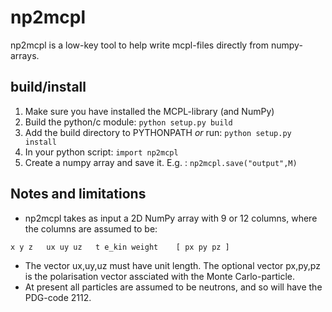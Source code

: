 # np2mcpl

np2mcpl is a low-key tool to help write mcpl-files directly from numpy-arrays.

## build/install
1. Make sure you have installed the MCPL-library (and NumPy)
2. Build the python/c module: ```python setup.py build```
3. Add the build directory to PYTHONPATH _or_ run: ```python setup.py install```
4. In your python script: ```import np2mcpl```
5. Create a numpy array and save it. E.g. : ```np2mcpl.save("output",M)```

## Notes and limitations
- np2mcpl takes as input a 2D NumPy array with 9 or 12 columns, where the columns are assumed to be:
```
x y z   ux uy uz   t e_kin weight    [ px py pz ]
```
- The vector ux,uy,uz must have unit length. The optional vector px,py,pz is the polarisation vector assciated with the Monte Carlo-particle.
- At present all particles are assumed to be neutrons, and so will have the PDG-code 2112.
